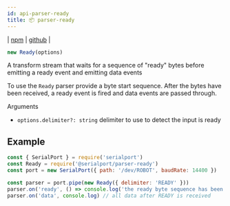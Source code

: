 ```yaml
---
id: api-parser-ready
title: 📦 parser-ready
---
```

| [npm](https://www.npmjs.com/package/@serialport/parser-ready) | [github](https://github.com/serialport/node-serialport/tree/master/packages/parser-ready) |

```ts
new Ready(options)
```

A transform stream that waits for a sequence of "ready" bytes before emitting a ready event and emitting data events

To use the `Ready` parser provide a byte start sequence. After the bytes have been received, a ready event is fired and data events are passed through.

Arguments

- `options.delimiter?: string` delimiter to use to detect the input is ready

## Example

```js
const { SerialPort } = require('serialport')
const Ready = require('@serialport/parser-ready')
const port = new SerialPort({ path: '/dev/ROBOT', baudRate: 14400 })

const parser = port.pipe(new Ready({ delimiter: 'READY' }))
parser.on('ready', () => console.log('the ready byte sequence has been received'))
parser.on('data', console.log) // all data after READY is received
```
